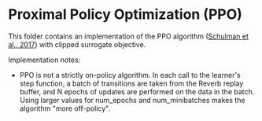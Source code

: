 # Proximal Policy Optimization (PPO)

This folder contains an implementation of the PPO algorithm
([Schulman et al., 2017]) with clipped surrogate objective.

Implementation notes:
  - PPO is not a strictly on-policy algorithm. In each call to the learner's
    step function, a batch of transitions are taken from the Reverb replay
    buffer, and N epochs of updates are performed on the data in the batch.
    Using larger values for num_epochs and num_minibatches makes the algorithm
    "more off-policy".

[Schulman et al., 2017]: https://arxiv.org/abs/1707.06347
